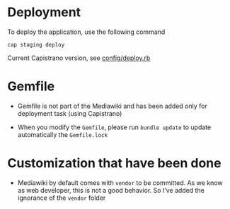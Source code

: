 # Deployment

To deploy the application, use the following command

    cap staging deploy
    
Current Capistrano version, see [config/deploy.rb](config/deploy.rb)

# Gemfile

- Gemfile is not part of the Mediawiki and has been added only for deployment task (using Capistrano)

- When you modify the `Gemfile`, please run `bundle update` to update automatically the `Gemfile.lock`

# Customization that have been done

- Mediawiki by default comes with `vendor` to be committed. As we know as web developer, this is not a good behavior.
So I’ve added the ignorance of the `vendor` folder
